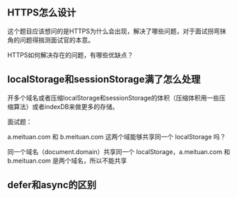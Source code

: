 ## HTTPS怎么设计

这个题目应该想问的是HTTPS为什么会出现，解决了哪些问题，对于面试拐弯抹角的问题得揣测面试官的本意。

HTTPS如何解决存在的问题，有哪些优缺点？



## localStorage和sessionStorage满了怎么处理

开多个域名或者压缩localStorage和sessionStorage的体积（压缩体积用一些压缩算法）或者indexDB来做更多的存储。

面试题：

a.meituan.com 和 b.meituan.com 这两个域能够共享同一个 localStorage 吗？

同一个域名（document.domain）共享同一个 localStorage，a.meituan.com 和 b.meituan.com 是两个域名，所以不能共享

## defer和async的区别

